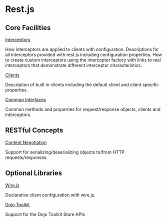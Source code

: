 # Rest.js


## Core Facilities

[Interceptors](interceptors.md)

How interceptors are applied to clients with configuration.  Descriptions for all interceptors provided with rest.js including configuration properties. How to create custom interceptors using the interceptor factory with links to real interceptors that demonstrate different interceptor characteristics.

[Clients](clients.md)

Description of built in clients including the default client and client specific properties.

[Common Interfaces](interfaces.md)

Common methods and properties for request/response objects, clients and interceptors.


## RESTful Concepts

[Content Negotiation](mime.md)

Support for serializing/deserializing objects to/from HTTP requests/responses.


## Optional Libraries

[Wire.js](wire.md)

Declarative client configuration with wire.js.


[Dojo Toolkit](dojo.md)

Support for the Dojo Toolkit Store APIs
